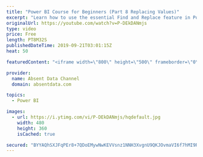 ```yaml
---
title: "Power BI Course for Beginners (Part 8 Replacing Values)"
excerpt: "Learn how to use the essential Find and Replace feature in Power BI."
originalUrl: https://youtube.com/watch?v=P-DEkDANmjs
type: video
price: Free
length: PT8M32S
publishedDateTime: 2019-09-21T03:01:15Z
heat: 50

featuredContent: "<iframe width=\"800\" height=\"500\" frameborder=\"0\" src=\"https://www.youtube.com/embed/P-DEkDANmjs\" allow=\"accelerometer; autoplay; encrypted-media; gyroscope; picture-in-picture\" allowfullscreen></iframe>"

provider:
  name: Absent Data Channel
  domain: absentdata.com

topics:
  - Power BI

images:
  - url: https://i.ytimg.com/vi/P-DEkDANmjs/hqdefault.jpg
    width: 480
    height: 360
    isCached: true

secured: "BYYAQhSXJFqPEr8+7QDoEMywNwKEVVsnz1NNH3XvgnU9QKJOvmaVI6f7hMI9R9aO4Y1VN1Dq/cFiZuQhDmC2So82QzobTG0KTUAJvUuGQlYZIAcPaG1TyiCc2agLnLzeiKVratVnpWCpp/Y+9B8XON19yQlt/CYKfOuHceLb3B1+i55MUFLAV9nh0uVPhcn4DzKjGig2+aF+XFU3m7U3oI3p23WniMqn8uGL12pllzy8liP+ueuvC3klnSHxYhInMUR7QyPznZ/eBXKU+5zWqCC7nl4U6TRx+FtxC6JHNsceWKMwF2cd4KbttPzn5ImlkLQJvlhocH+WiUur9i/xqb3bS9V3H63LvueZpJz+DYswv3FCLT22KZWFxNH+dDLiukg4DJg1poX5HMfWsELzgQ7Nwq2DcouEfVBn4d1eRPQ=;EIamVXScZZIOW6qrUDex3w=="
---
```


